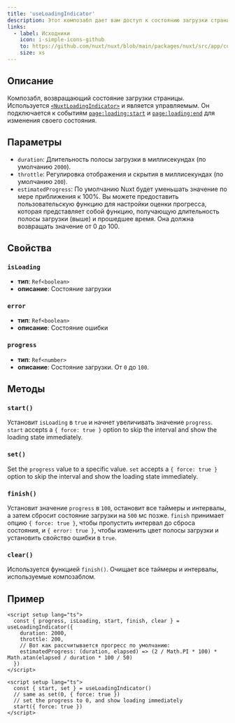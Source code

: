 ```yaml
---
title: 'useLoadingIndicator'
description: Этот композабл дает вам доступ к состоянию загрузки страницы приложения.
links:
  - label: Исходники
    icon: i-simple-icons-github
    to: https://github.com/nuxt/nuxt/blob/main/packages/nuxt/src/app/composables/loading-indicator.ts
    size: xs
---
```


## Описание

Композабл, возвращающий состояние загрузки страницы. Используется [`<NuxtLoadingIndicator>`](/docs/api/components/nuxt-loading-indicator) и является управляемым.
Он подключается к событиям [`page:loading:start`](/docs/api/advanced/hooks#app-hooks-runtime) и [`page:loading:end`](/docs/api/advanced/hooks#app-hooks-runtime) для изменения своего состояния.

## Параметры

- `duration`: Длительность полосы загрузки в миллисекундах (по умолчанию `2000`).
- `throttle`: Регулировка отображения и скрытия в миллисекундах (по умолчанию `200`).
- `estimatedProgress`: По умолчанию Nuxt будет уменьшать значение по мере приближения к 100%. Вы можете предоставить пользовательскую функцию для настройки оценки прогресса, которая представляет собой функцию, получающую длительность полосы загрузки (выше) и прошедшее время. Она должна возвращать значение от 0 до 100.

## Свойства

### `isLoading`

- **тип**: `Ref<boolean>`
- **описание**: Состояние загрузки

### `error`

- **тип**: `Ref<boolean>`
- **описание**: Состояние ошибки

### `progress`

- **тип**: `Ref<number>`
- **описание**: Состояние загрузки. От `0` до `100`.

## Методы

### `start()`

Установит `isLoading` в `true` и начнет увеличивать значение `progress`. `start` accepts a `{ force: true }` option to skip the interval and show the loading state immediately.

### `set()`

Set the `progress` value to a specific value. `set` accepts a `{ force: true }` option to skip the interval and show the loading state immediately.

### `finish()`

Установит значение `progress` в `100`, остановит все таймеры и интервалы, а затем сбросит состояние загрузки на `500` мс позже. `finish` принимает опцию `{ force: true }`, чтобы пропустить интервал до сброса состояния, и `{ error: true }`, чтобы изменить цвет полосы загрузки и установить свойство ошибки в `true`.

### `clear()`

Используется функцией `finish()`. Очищает все таймеры и интервалы, используемые композаблом.

## Пример

```vue
<script setup lang="ts">
  const { progress, isLoading, start, finish, clear } = useLoadingIndicator({
    duration: 2000,
    throttle: 200,
    // Вот как рассчитывается прогресс по умолчанию:
    estimatedProgress: (duration, elapsed) => (2 / Math.PI * 100) * Math.atan(elapsed / duration * 100 / 50)
  })
</script>
```

```vue
<script setup lang="ts">
  const { start, set } = useLoadingIndicator()
  // same as set(0, { force: true })
  // set the progress to 0, and show loading immediately
  start({ force: true })
</script>
```
